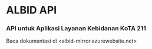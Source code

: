 # ALBID API
### API untuk Aplikasi Layanan Kebidanan KoTA 211
Baca dokumentasi di <albid-mirror.azurewebsite.net>
